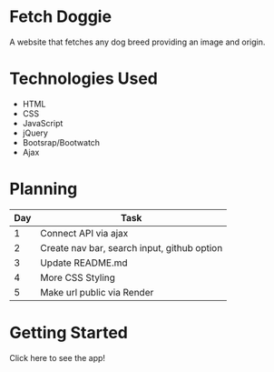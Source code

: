 # Fetch Doggie
A website that fetches any dog breed providing an image and origin.

# Technologies Used
* HTML
* CSS
* JavaScript
* jQuery
* Bootsrap/Bootwatch
* Ajax


# Planning
| Day | Task | 
| -------------- | -------------- |
| 1   | Connect API via ajax  | 
| 2   | Create nav bar, search input, github option   | 
| 3   | Update README.md   | 
| 4   | More CSS Styling   | 
| 5   | Make url public via Render  | 


# Getting Started
Click here to see the app!


